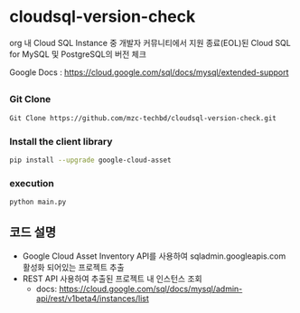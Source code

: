 # cloudsql-version-check
org 내 Cloud SQL Instance 중 개발자 커뮤니티에서 지원 종료(EOL)된 Cloud SQL for MySQL 및 PostgreSQL의 버전 체크

Google Docs : https://cloud.google.com/sql/docs/mysql/extended-support

##
### Git Clone
```bash
Git Clone https://github.com/mzc-techbd/cloudsql-version-check.git
```

### Install the client library
```bash
pip install --upgrade google-cloud-asset
```

### execution
```bash
python main.py
```

## 코드 설명
- Google Cloud Asset Inventory API를 사용하여 sqladmin.googleapis.com 활성화 되어있는 프로젝트 추출
- REST API 사용하여 추출된 프로젝트 내 인스턴스 조회
  - docs: https://cloud.google.com/sql/docs/mysql/admin-api/rest/v1beta4/instances/list
